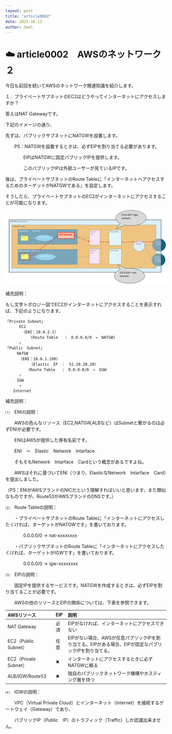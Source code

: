 ```yaml
---
layout: post
title: "article0002"
date: 2025-10-13
author: Seal
---
```



# ☁️ article0002　AWSのネットワーク２


今日も前回を続いてAWSのネットワーク関連知識を紹介します。

１．プライベートサブネットのEC2はどうやってインターネットにアクセスしますか？

答えはNAT Gatewayです。

下記のイメージの通り、

先ずは、パブリックサブネットにNATGWを設置します。

　　PS：NATGWを設置するときは、必ずEIPを割り当てる必要があります。
  
　　　　EIPはNATGWに固定パブリックIPを提供します。
    
　　　　このパブリックIPは外部ユーザーが見ているIPです。

後は、プライベートサブネットのRoute Tableに「インターネットへアクセスするためのターゲットがNATGWである」を設定します。

そうしたら、プライベートサブネットのEC2がインターネットにアクセスすることが可能になります。

![プライベートサブネットのEC2の通信フロー]( /assets/images/0002-1.png )

補充説明：


もし文字トポロジー図でEC2がインターネットにアクセスすることを表示すれば、下記のようになります。


```text
「Private Subnet」
      EC2     
       （ENI：10.0.2.1）    
           (Route Table   :　0.0.0.0/0　→　NATGW)           
      ↓     
「Public　Subnet」
　　　NATGW
　　　　（ENI：10.0.1.100）
        　　（Elastic　IP　：　52.20.20.20）
　　　　　　（Route Table   :　0.0.0.0/0　→　IGW） 
      ↓
　　　IGW
      ↓
　　Internet
```


補充説明：

⑴　ENIの説明：

　　AWSの色んなリソース（EC2,NATGW,ALBなど）はSubnetと繋がるのは必ずENIが必要です。
  
　　ENIはAWSが提供した専有名前です。
  
　　ENI　＝　Elastic　Network　Intarface

　　そもそもNetwork　Intarface　Cardという概念があるですよね。
  
　　AWSはそれに基づいてENI（つまり、ElasticなNetwork　Intarface　Card）を提出しました。
  
  （PS：ENIがAWSブランドのNICだという理解すればいいと思います。また類似なものですが、Route53がAWSブランドのDNSです。）

⑵　Route Tableの説明：

　　・プライベートサブネットのRoute Tableに「インターネットにアクセスしたくければ、ターゲットがNATGWです」を書いております。
  
　　　　0.0.0.0/0 → nat-xxxxxxxx

　　・パブリックサブネットのRoute Tableに「インターネットにアクセスしたくければ、ターゲットがIGWです」を書いております。
  
　　　　0.0.0.0/0 → igw-xxxxxxxx

⑶　EIPの説明：

　　固定IPを提供するサービスです。NATGWを作成するときは、必ずEIPを割り当てることが必要です。
  
　　AWSの他のリソースとEIPの関係については、下表を参照できます。

| AWSリソース | EIP | 説明 | 
|:------------------------|:----------------|:---------------------------------------------------------|
| NAT Gateway | 必須 | EIPがなければ、インターネットにアクセスできない|
| EC2（Public　Subnet） | 任意 | EIPがない場合、AWSが任意パブリックIPを割り当てる。EIPがある場合、EIPが固定なパブリックIPを割り当てる。　|
| EC2（Private　Subnet）  | ✖ | インターネットにアクセスするときに必ずNATGWに頼る |
| ALB/IGW/Route53 | ✖ | 独自のパブリックネットワーク機構やホスティング層を持つ |


⑷　IGWの説明：

　　VPC（Virtual Private Cloud）とインターネット（Internet）を接続するゲートウェイ（Gateway）であり、
  
　　パブリックIP（Public　IP）のトラフィック（Traffic）しか認識出来ません。

